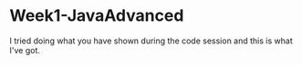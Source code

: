 # Week1-JavaAdvanced
 I tried doing what you have shown during the code session and this is what I've got. 
